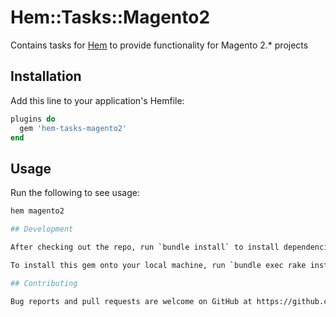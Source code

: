 # Hem::Tasks::Magento2

Contains tasks for [Hem](https://github.com/inviqa/hem) to provide functionality
for Magento 2.* projects

## Installation

Add this line to your application's Hemfile:

```ruby
plugins do
  gem 'hem-tasks-magento2'
end
```

## Usage

Run the following to see usage:

```bash
hem magento2

## Development

After checking out the repo, run `bundle install` to install dependencies.

To install this gem onto your local machine, run `bundle exec rake install`. To release a new version, update the version number in `version.rb`, and then run `bundle exec rake release`, which will create a git tag for the version, push git commits and tags, and push the `.gem` file to [rubygems.org](https://rubygems.org).

## Contributing

Bug reports and pull requests are welcome on GitHub at https://github.com/inviqa/hem-tasks-magento2. This project is intended to be a safe, welcoming space for collaboration, and contributors are expected to adhere to the [Contributor Covenant](http://contributor-covenant.org) code of conduct.

